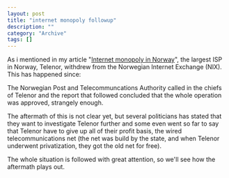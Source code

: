 ```yaml
--- 
layout: post 
title: "internet monopoly followup"
description: ""
category: "Archive"
tags: []
---  
```

<p>As i mentioned in my article "<a href="http://phun-ky.net/2007/06/internet-monopoly-in-norway">Internet monopoly in Norway</a>", the largest ISP in Norway, Telenor, withdrew from the Norwegian Internet Exchange (NIX). This has happened since:</p> <p>The Norwegian Post and Telecommuncations Authority called in the chiefs of Telenor and the report that followed concluded that the whole operation was approved, strangely enough.</p> <p>The aftermath of this is not clear yet, but several politicians has stated that they want to investigate Telenor further and some even went so far to say that Telenor have to give up all of their profit basis, the wired telecommunications net (the net was build by the state, and when Telenor underwent privatization, they got the old net for free).</p> <p>The whole situation is followed with great attention, so we'll see how the aftermath plays out.</p>